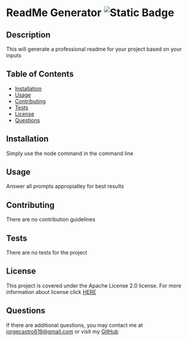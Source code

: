 # ReadMe Generator ![Static Badge](https://img.shields.io/badge/license-Apache_License_2.0-blue)

## Description

This will generate a professional readme for your project based on your inputs

## Table of Contents
* [Installation](#installation)
* [Usage](#usage)
* [Contributing](#contributing)
* [Tests](#tests)
* [License](#license)
* [Questions](#questions)

## Installation

Simply use the node command in the command line

## Usage

Answer all prompts appropiatley for best results

## Contributing

There are no contribution guidelines

## Tests

There are no tests for the project

## License 

This project is covered under the Apache License 2.0 license. For more information about license click [HERE](https://apache.org/licenses/LICENSE-2.0)

## Questions

If there are additional questions, you may contact me at jorgecastro619@gmail.com or visit my [GitHub](https://github.com/Jacastro619)
